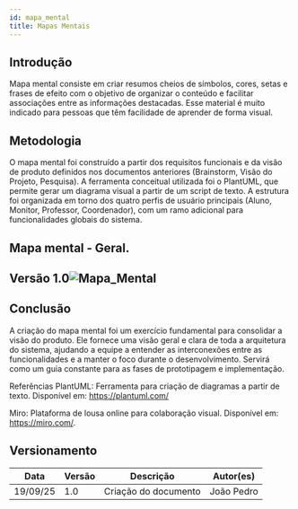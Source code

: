```yaml
---
id: mapa_mental
title: Mapas Mentais
---
```

 
## Introdução
Mapa mental consiste em criar resumos cheios de símbolos, cores, setas e frases de efeito com o objetivo de organizar o conteúdo e facilitar associações entre as informações destacadas. Esse material é muito indicado para pessoas que têm facilidade de aprender de forma visual.

 
## Metodologia
O mapa mental foi construído a partir dos requisitos funcionais e da visão de produto definidos nos documentos anteriores (Brainstorm, Visão do Projeto, Pesquisa). A ferramenta conceitual utilizada foi o PlantUML, que permite gerar um diagrama visual a partir de um script de texto. A estrutura foi organizada em torno dos quatro perfis de usuário principais (Aluno, Monitor, Professor, Coordenador), com um ramo adicional para funcionalidades globais do sistema.
>
 
## Mapa mental - Geral.


 
## Versão 1.0![Mapa_Mental](https://github.com/user-attachments/assets/1f540344-9816-47ca-9bdd-c971506c18aa)

 
 
## Conclusão
 
A criação do mapa mental foi um exercício fundamental para consolidar a visão do produto. Ele fornece uma visão geral e clara de toda a arquitetura do sistema, ajudando a equipe a entender as interconexões entre as funcionalidades e a manter o foco durante o desenvolvimento. Servirá como um guia constante para as fases de prototipagem e implementação.

Referências
PlantUML: Ferramenta para criação de diagramas a partir de texto. Disponível em: https://plantuml.com/

Miro: Plataforma de lousa online para colaboração visual. Disponível em: https://miro.com/.
 
## Versionamento
| Data | Versão | Descrição | Autor(es) |
| -- | -- | -- | -- |
| 19/09/25 | 1.0 | Criação do documento | João Pedro |

